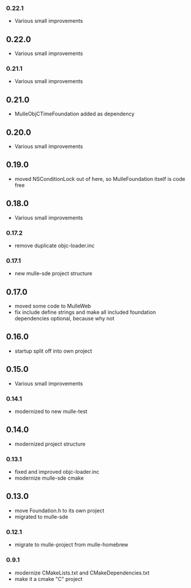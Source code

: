 ### 0.22.1

* Various small improvements

## 0.22.0

* Various small improvements


### 0.21.1

* Various small improvements

## 0.21.0

* MulleObjCTimeFoundation added as dependency


## 0.20.0

* Various small improvements


## 0.19.0

* moved NSConditionLock out of here, so MulleFoundation itself is code free


## 0.18.0

* Various small improvements


### 0.17.2

* remove duplicate objc-loader.inc

### 0.17.1

* new mulle-sde project structure

## 0.17.0

* moved some code to MulleWeb
* fix include define strings and make all included foundation dependencies optional, because why not


## 0.16.0

* startup split off into own project


## 0.15.0

* Various small improvements


### 0.14.1

* modernized to new mulle-test

## 0.14.0

* modernized project structure


### 0.13.1

* fixed and improved objc-loader.inc
* modernize mulle-sde cmake

## 0.13.0

* move Foundation.h to its own project
* migrated to mulle-sde


### 0.12.1

* migrate to mulle-project from mulle-homebrew

### 0.9.1

* modernize CMakeLists.txt and CMakeDependencies.txt
* make it a cmake "C" project

